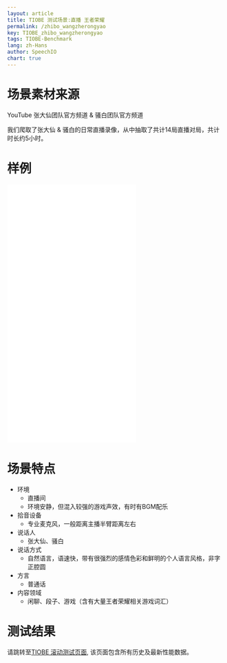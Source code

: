 ```yaml
---
layout: article
title: TIOBE 测试场景:直播 王者荣耀
permalink: /zhibo_wangzherongyao
key: TIOBE_zhibo_wangzherongyao
tags: TIOBE-Benchmark
lang: zh-Hans
author: SpeechIO
chart: true
---
```


# 场景素材来源
YouTube 张大仙团队官方频道 & 骚白团队官方频道

我们爬取了张大仙 & 骚白的日常直播录像，从中抽取了共计14局直播对局，共计时长约5小时。

# 样例

<iframe src="//player.bilibili.com/player.html?aid=63989633&bvid=BV1L4411Z7AS&cid=111106298&page=1" scrolling="no" border="0" frameborder="no" framespacing="0" allowfullscreen="true"> </iframe>

<iframe src="//player.bilibili.com/player.html?aid=242681967&bvid=BV1Me41147QY&cid=177319872&page=1" scrolling="no" border="0" frameborder="no" framespacing="0" allowfullscreen="true"> </iframe>

<iframe src="//player.bilibili.com/player.html?aid=94926985&bvid=BV1cE411T79m&cid=162055960&page=1" scrolling="no" border="0" frameborder="no" framespacing="0" allowfullscreen="true"> </iframe>

<iframe src="//player.bilibili.com/player.html?aid=27591740&bvid=BV1rs411P7F6&cid=47611244&page=1" scrolling="no" border="0" frameborder="no" framespacing="0" allowfullscreen="true"> </iframe>


# 场景特点
* 环境
  * 直播间
  * 环境安静，但混入较强的游戏声效，有时有BGM配乐
* 拾音设备
  * 专业麦克风，一般距离主播半臂距离左右
* 说话人
  * 张大仙、骚白
* 说话方式
  * 自然语言，语速快，带有很强烈的感情色彩和鲜明的个人语言风格，非字正腔圆
* 方言
  * 普通话
* 内容领域
  * 闲聊、段子、游戏（含有大量王者荣耀相关游戏词汇）

# 测试结果
请跳转至[TIOBE 滚动测试页面](/timeline#场景直播-王者荣耀), 该页面包含所有历史及最新性能数据。